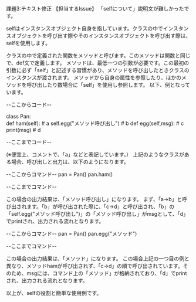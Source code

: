 ﻿課題3:テキスト修正
【担当するIssue】
「selfについて」説明文が難しかったです。

selfはインスタンスオブジェクト自身を指しています。クラスの中でインスタンスオブジェクトを呼び出す際やそのインスタンスオブジェクトを呼び出す際は、selfを使用します。



クラスの中で定義された関数をメソッドと呼びます。このメソッドは関数と同じで、def文で定義します。
メソッドは、最低一つの引数が必要です。この最初の引数に必ず「self」と記述する習慣があり、メソッドを呼び出したときクラスのインスタンスが渡されます。
メソッドから自身の属性を参照したり、ほかのメソッドを呼び出したり数場合に「self」を使用し参照します。
以下、例となっています。


--ここからコード--

class Pan:                                
    def ham(self):                        # a
        self.egg("メソッド呼び出し")      # b
    def egg(self,msg):                    # c
        print(msg)                        # d

--ここまでコード--

(※便宜上、コメントで、「a」などと表記しています。）
上記のようなクラスがある場合、呼び出しと出力は、以下のようになります。

--ここからコマンド--
pan = Pan()
pan.ham()

--ここまでコマンド--

この場合の出力結果は、「メソッド呼び出し」になります。
まず、「a→b」と呼び出されます。「b」が呼び出された際に、「c→d」と呼び出され、「b」の「self.egg("メソッド呼び出し")」の「メソッド呼び出し」がmsgとして、「d」でprintされ、出力される流れとなります。

--ここからコマンド--
pan = Pan()
pan.egg("メソッド")

--ここまでコマンド--

この場合の出力結果は、「メソッド」になります。
この場合上記の一つ目の例と異なり、メソッドhamが呼び出されず、「c→d」の順で呼び出されています。そのため、msgには、コマンド上の「メソッド」が格納されており、「d」でprintされ、出力される流れとなります。

以上が、selfの役割と簡単な使用例です。